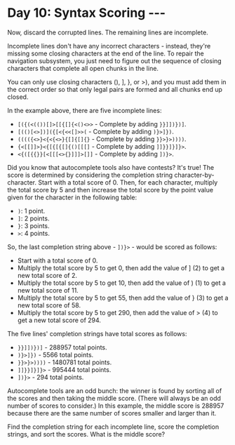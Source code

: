 # Day 10: Syntax Scoring ---

Now, discard the corrupted lines. The remaining lines are incomplete.

Incomplete lines don't have any incorrect characters - instead, they're missing some closing characters at the end of the line. To repair the navigation subsystem, you just need to figure out the sequence of closing characters that complete all open chunks in the line.

You can only use closing characters (), ], }, or >), and you must add them in the correct order so that only legal pairs are formed and all chunks end up closed.

In the example above, there are five incomplete lines:

 * `[({(<(())[]>[[{[]{<()<>>` - Complete by adding `}}]])})]`.
 * `[(()[<>])]({[<{<<[]>>(` - Complete by adding `)}>]})`.
 * `(((({<>}<{<{<>}{[]{[]{}` - Complete by adding `}}>}>))))`.
 * `{<[[]]>}<{[{[{[]{()[[[]` - Complete by adding `]]}}]}]}>`.
 * `<{([{{}}[<[[[<>{}]]]>[]]` - Complete by adding `])}>`.

Did you know that autocomplete tools also have contests? It's true! The score is determined by considering the completion string character-by-character. Start with a total score of 0. Then, for each character, multiply the total score by 5 and then increase the total score by the point value given for the character in the following table:

 * `)`: 1 point.
 * `]`: 2 points.
 * `}`: 3 points.
 * `>`: 4 points.

So, the last completion string above - `])}>` - would be scored as follows:

 * Start with a total score of 0.
 * Multiply the total score by 5 to get 0, then add the value of ] (2) to get a new total score of 2.
 * Multiply the total score by 5 to get 10, then add the value of ) (1) to get a new total score of 11.
 * Multiply the total score by 5 to get 55, then add the value of } (3) to get a new total score of 58.
 * Multiply the total score by 5 to get 290, then add the value of > (4) to get a new total score of 294.

The five lines' completion strings have total scores as follows:

 * `}}]])})]` - 288957 total points.
 * `)}>]})` - 5566 total points.
 * `}}>}>))))` - 1480781 total points.
 * `]]}}]}]}>` - 995444 total points.
 * `])}>` - 294 total points.

Autocomplete tools are an odd bunch: the winner is found by sorting all of the scores and then taking the middle score. (There will always be an odd number of scores to consider.) In this example, the middle score is 288957 because there are the same number of scores smaller and larger than it.

Find the completion string for each incomplete line, score the completion strings, and sort the scores. What is the middle score?
